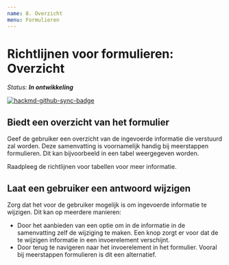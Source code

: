 ```yaml
---
name: 8. Overzicht
menu: Formulieren
---
```


# Richtlijnen voor formulieren: Overzicht

_Status: **In ontwikkeling**_

[![hackmd-github-sync-badge](https://hackmd.io/lPnQNMiySWqeii_f1MDtaA/badge)](https://hackmd.io/lPnQNMiySWqeii_f1MDtaA)

## Biedt een overzicht van het formulier

Geef de gebruiker een overzicht van de ingevoerde informatie die verstuurd zal worden. Deze samenvatting is voornamelijk handig bij meerstappen formulieren. Dit kan bijvoorbeeld in een tabel weergegeven worden.

Raadpleeg de richtlijnen voor tabellen voor meer informatie.

## Laat een gebruiker een antwoord wijzigen

Zorg dat het voor de gebruiker mogelijk is om ingevoerde informatie te wijzigen. Dit kan op meerdere manieren:

- Door het aanbieden van een optie om in de informatie in de samenvatting zelf de wijziging te maken. Een knop zorgt er voor dat de te wijzigen informatie in een invoerelement verschijnt.
- Door terug te navigeren naar het invoerelement in het formulier. Vooral bij meerstappen formulieren is dit een alternatief.
